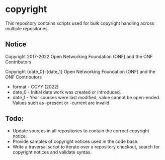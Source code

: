 # copyright
This repository contains scripts used for bulk copyright handling across multiple repositories.

## Notice
Copyright 2017-2022 Open Networking Foundation (ONF) and the ONF Contributors

Copyright {date_0}-{date_1} Open Networking Foundation (ONF) and the ONF Contributors
   * format - CCYY (2022)
   * date_0 - Initial date work was created or introduced.
   * date_1 - Year sources were last modified, value cannot be open-ended.
              Values such as -present or -current are invalid.
             
## Todo:
   * Update sources in all repositories to contain the correct copyright notice.
   * Provide samples of copyright notices used in the code base.
   * Write a traversal script to iterate over a repository checkout,
     search for copyright notices and validate syntax.
 